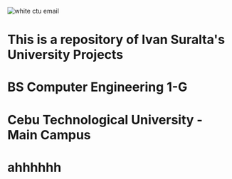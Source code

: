 ![white ctu email](https://user-images.githubusercontent.com/88656474/157861201-477014a9-ce34-4645-9aaa-8cffc4633306.png)

# This is a repository of Ivan Suralta's University Projects
# BS Computer Engineering 1-G
# Cebu Technological University - Main Campus
# ahhhhhh